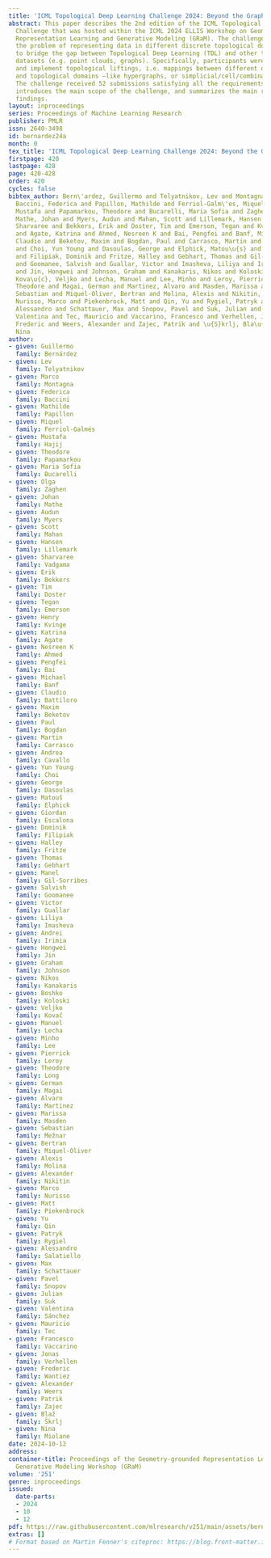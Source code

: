 ```yaml
---
title: 'ICML Topological Deep Learning Challenge 2024: Beyond the Graph Domain'
abstract: This paper describes the 2nd edition of the ICML Topological Deep Learning
  Challenge that was hosted within the ICML 2024 ELLIS Workshop on Geometry-grounded
  Representation Learning and Generative Modeling (GRaM). The challenge focused on
  the problem of representing data in different discrete topological domains in order
  to bridge the gap between Topological Deep Learning (TDL) and other types of structured
  datasets (e.g. point clouds, graphs). Specifically, participants were asked to design
  and implement topological liftings, i.e. mappings between different data structures
  and topological domains –like hypergraphs, or simplicial/cell/combinatorial complexes.
  The challenge received 52 submissions satisfying all the requirements. This paper
  introduces the main scope of the challenge, and summarizes the main results and
  findings.
layout: inproceedings
series: Proceedings of Machine Learning Research
publisher: PMLR
issn: 2640-3498
id: bernardez24a
month: 0
tex_title: 'ICML Topological Deep Learning Challenge 2024: Beyond the Graph Domain'
firstpage: 420
lastpage: 428
page: 420-428
order: 420
cycles: false
bibtex_author: Bern\'ardez, Guillermo and Telyatnikov, Lev and Montagna, Marco and
  Baccini, Federica and Papillon, Mathilde and Ferriol-Galm\'es, Miquel and Hajij,
  Mustafa and Papamarkou, Theodore and Bucarelli, Maria Sofia and Zaghen, Olga and
  Mathe, Johan and Myers, Audun and Mahan, Scott and Lillemark, Hansen and Vadgama,
  Sharvaree and Bekkers, Erik and Doster, Tim and Emerson, Tegan and Kvinge, Henry
  and Agate, Katrina and Ahmed, Nesreen K and Bai, Pengfei and Banf, Michael and Battiloro,
  Claudio and Beketov, Maxim and Bogdan, Paul and Carrasco, Martin and Cavallo, Andrea
  and Choi, Yun Young and Dasoulas, George and Elphick, Matou\u{s} and Escalona, Giordan
  and Filipiak, Dominik and Fritze, Halley and Gebhart, Thomas and Gil-Sorribes, Manel
  and Goomanee, Salvish and Guallar, Victor and Imasheva, Liliya and Irimia, Andrei
  and Jin, Hongwei and Johnson, Graham and Kanakaris, Nikos and Koloski, Boshko and
  Kova\u{c}, Veljko and Lecha, Manuel and Lee, Minho and Leroy, Pierrick and Long,
  Theodore and Magai, German and Martinez, Alvaro and Masden, Marissa and Me\u{z}nar,
  Sebastian and Miquel-Oliver, Bertran and Molina, Alexis and Nikitin, Alexander and
  Nurisso, Marco and Piekenbrock, Matt and Qin, Yu and Rygiel, Patryk and Salatiello,
  Alessandro and Schattauer, Max and Snopov, Pavel and Suk, Julian and S\'anchez,
  Valentina and Tec, Mauricio and Vaccarino, Francesco and Verhellen, Jonas and Wantiez,
  Frederic and Weers, Alexander and Zajec, Patrik and \u{S}krlj, Bla\u{z} and Miolane,
  Nina
author:
- given: Guillermo
  family: Bernárdez
- given: Lev
  family: Telyatnikov
- given: Marco
  family: Montagna
- given: Federica
  family: Baccini
- given: Mathilde
  family: Papillon
- given: Miquel
  family: Ferriol-Galmés
- given: Mustafa
  family: Hajij
- given: Theodore
  family: Papamarkou
- given: Maria Sofia
  family: Bucarelli
- given: Olga
  family: Zaghen
- given: Johan
  family: Mathe
- given: Audun
  family: Myers
- given: Scott
  family: Mahan
- given: Hansen
  family: Lillemark
- given: Sharvaree
  family: Vadgama
- given: Erik
  family: Bekkers
- given: Tim
  family: Doster
- given: Tegan
  family: Emerson
- given: Henry
  family: Kvinge
- given: Katrina
  family: Agate
- given: Nesreen K
  family: Ahmed
- given: Pengfei
  family: Bai
- given: Michael
  family: Banf
- given: Claudio
  family: Battiloro
- given: Maxim
  family: Beketov
- given: Paul
  family: Bogdan
- given: Martin
  family: Carrasco
- given: Andrea
  family: Cavallo
- given: Yun Young
  family: Choi
- given: George
  family: Dasoulas
- given: Matous̆
  family: Elphick
- given: Giordan
  family: Escalona
- given: Dominik
  family: Filipiak
- given: Halley
  family: Fritze
- given: Thomas
  family: Gebhart
- given: Manel
  family: Gil-Sorribes
- given: Salvish
  family: Goomanee
- given: Victor
  family: Guallar
- given: Liliya
  family: Imasheva
- given: Andrei
  family: Irimia
- given: Hongwei
  family: Jin
- given: Graham
  family: Johnson
- given: Nikos
  family: Kanakaris
- given: Boshko
  family: Koloski
- given: Veljko
  family: Kovac̆
- given: Manuel
  family: Lecha
- given: Minho
  family: Lee
- given: Pierrick
  family: Leroy
- given: Theodore
  family: Long
- given: German
  family: Magai
- given: Alvaro
  family: Martinez
- given: Marissa
  family: Masden
- given: Sebastian
  family: Mez̆nar
- given: Bertran
  family: Miquel-Oliver
- given: Alexis
  family: Molina
- given: Alexander
  family: Nikitin
- given: Marco
  family: Nurisso
- given: Matt
  family: Piekenbrock
- given: Yu
  family: Qin
- given: Patryk
  family: Rygiel
- given: Alessandro
  family: Salatiello
- given: Max
  family: Schattauer
- given: Pavel
  family: Snopov
- given: Julian
  family: Suk
- given: Valentina
  family: Sánchez
- given: Mauricio
  family: Tec
- given: Francesco
  family: Vaccarino
- given: Jonas
  family: Verhellen
- given: Frederic
  family: Wantiez
- given: Alexander
  family: Weers
- given: Patrik
  family: Zajec
- given: Blaz̆
  family: S̆krlj
- given: Nina
  family: Miolane
date: 2024-10-12
address:
container-title: Proceedings of the Geometry-grounded Representation Learning and
  Generative Modeling Workshop (GRaM)
volume: '251'
genre: inproceedings
issued:
  date-parts:
  - 2024
  - 10
  - 12
pdf: https://raw.githubusercontent.com/mlresearch/v251/main/assets/bernardez24a/bernardez24a.pdf
extras: []
# Format based on Martin Fenner's citeproc: https://blog.front-matter.io/posts/citeproc-yaml-for-bibliographies/
---
```

